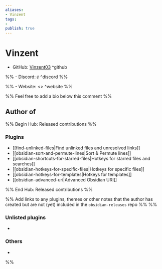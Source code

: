 ```yaml
---
aliases:
- Vinzent
tags: 
- 
publish: true
---
```


# Vinzent

- GitHub: [Vinzent03](https://github.com/Vinzent03/) ^github

%% - Discord: `@` ^discord %%

%% - Website: <> ^website %% 

<!-- - [[Publish sites|Publish site]]: ^publish -->

%% Feel free to add a bio below this comment %%


## Author of

%% Begin Hub: Released contributions %%
### Plugins
- [[find-unlinked-files|Find unlinked files and unresolved links]]
- [[obsidian-sort-and-permute-lines|Sort & Permute lines]]
- [[obsidian-shortcuts-for-starred-files|Hotkeys for starred files and searches]]
- [[obsidian-hotkeys-for-specific-files|Hotkeys for specific files]]
- [[obsidian-hotkeys-for-templates|Hotkeys for templates]]
- [[obsidian-advanced-uri|Advanced Obsidian URI]]

%% End Hub: Released contributions %%

%% Add links to any plugins, themes or other notes that the author has created but are not (yet) included in the `obsidian-releases` repo %%
%%
### Unlisted plugins

- 

### Others

- 
%%

<!--
## Sponsor this author

- [[GitHub sponsors]]: [Sponsor @Vinzent03 on GitHub Sponsors](https://github.com/sponsors/Vinzent03) ^github-sponsor
- [[Buy me a coffee]]: ^buy-me-a-coffee
- [[PayPal]]: ^paypal
- [[Patreon]]: ^patreon

-->

<!--
## Follow this author

- [[YouTube Channels|On YouTube]]: ^youtube
- Twitter: ^twitter
- ...
-->